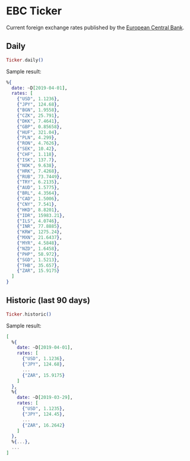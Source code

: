 # EBC Ticker

Current foreign exchange rates published by the [European Central Bank](https://www.ecb.europa.eu/stats/policy_and_exchange_rates/euro_reference_exchange_rates/html/index.en.html).

## Daily

```elixir
Ticker.daily()
```

Sample result:

```elixir
%{
  date: ~D[2019-04-01],
  rates: [
    {"USD", 1.1236},
    {"JPY", 124.68},
    {"BGN", 1.9558},
    {"CZK", 25.791},
    {"DKK", 7.4641},
    {"GBP", 0.85658},
    {"HUF", 321.04},
    {"PLN", 4.299},
    {"RON", 4.7626},
    {"SEK", 10.42},
    {"CHF", 1.118},
    {"ISK", 137.7},
    {"NOK", 9.638},
    {"HRK", 7.4268},
    {"RUB", 73.7449},
    {"TRY", 6.2135},
    {"AUD", 1.5775},
    {"BRL", 4.3564},
    {"CAD", 1.5006},
    {"CNY", 7.541},
    {"HKD", 8.8201},
    {"IDR", 15983.21},
    {"ILS", 4.0746},
    {"INR", 77.8885},
    {"KRW", 1275.24},
    {"MXN", 21.6437},
    {"MYR", 4.5848},
    {"NZD", 1.6458},
    {"PHP", 58.972},
    {"SGD", 1.5213},
    {"THB", 35.657},
    {"ZAR", 15.9175}
  ]
}
```

## Historic (last 90 days)

```elixir
Ticker.historic()
```

Sample result:

```elixir
[
  %{
    date: ~D[2019-04-01],
    rates: [
      {"USD", 1.1236},
      {"JPY", 124.68},
      ...
      {"ZAR", 15.9175}
    ]
  },
  %{
    date: ~D[2019-03-29],
    rates: [
      {"USD", 1.1235},
      {"JPY", 124.45},
      ...
      {"ZAR", 16.2642}
    ]
  },
  %{...},
  ...
]
```
